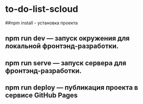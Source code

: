 # to-do-list-scloud

##npm install - установка проекта

## npm run dev — запуск окружения для локальной фронтэнд-разработки. 

## npm run serve  — запуск сервера для фронтэнд-разработки. 

## npm run deploy  —  публикация проекта в сервисе GitHub Pages 
